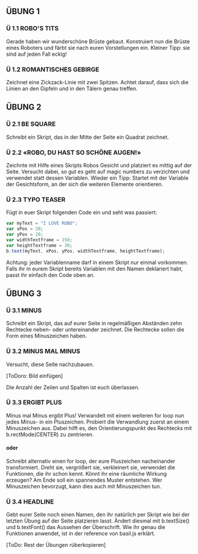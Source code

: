 ## ÜBUNG 1
### Ü 1.1 ROBO'S TITS
Gerade haben wir wunderschöne Brüste gebaut. Konstruiert nun die Brüste eines Roboters und färbt sie nach euren Vorstellungen ein. Kleiner Tipp: sie sind auf jeden Fall eckig!

### Ü 1.2 ROMANTISCHES GEBIRGE
Zeichnet eine Zickzack-Linie mit zwei Spitzen. Achtet darauf, dass sich die Linien an den Gipfeln und in den Tälern genau treffen.

## ÜBUNG 2
### Ü 2.1 BE SQUARE
Schreibt ein Skript, das in der Mitte der Seite ein Quadrat zeichnet.

### Ü 2.2 «ROBO, DU HAST SO SCHÖNE AUGEN!»
Zeichnte mit Hilfe eines Skripts Robos Gesicht und platziert es mittig auf der Seite. Versucht dabei, so gut es geht auf magic numbers zu verzichten und verwendet statt dessen Variablen. Wieder ein Tipp: Startet mit der Variable der Gesichtsform, an der sich die weiteren Elemente orientieren.

### Ü 2.3 TYPO TEASER
Fügt in euer Skript folgenden Code ein und seht was passiert:

```js
var myText = "I LOVE ROBO";
var xPos = 20;
var yPos = 20;
var widthTextframe = 150;
var heightTextframe = 30;
b.text(myText, xPos, yPos, widthTextframe, heightTextframe);
```

Achtung: jeder Variablenname darf in einem Skript nur einmal vorkommen. Falls ihr in eurem Skript bereits Variablen mit den Namen deklariert habt, passt ihr einfach den Code oben an.

## ÜBUNG 3
### Ü 3.1 MINUS
Schreibt ein Skript, das auf eurer Seite in regelmäßigen Abständen zehn Rechtecke neben- oder untereinander zeichnet. Die Rechtecke sollen die Form eines Minuszeichen haben.

### Ü 3.2 MINUS MAL MINUS
Versucht, diese Seite nachzubauen.

[ToDoro: Bild einfügen]

Die Anzahl der Zeilen und Spalten ist euch überlassen.

### Ü 3.3 ERGIBT PLUS
Minus mal Minus ergibt Plus! Verwandelt mit einem weiteren for loop nun jedes Minus- in ein Pluszeichen. Probiert die Verwandlung zuerst an einem Minuszeichen aus. Dabei hilft es, den Orientierungspunkt des Rechtecks mit b.rectMode(CENTER) zu zentrieren.

#### oder

Schreibt alternativ einen for loop, der eure Pluszeichen nacheinander transformiert. Dreht sie, vergrößert sie, verkleinert sie, verwendet die Funktionen, die ihr schon kennt. Könnt ihr eine räumliche Wirkung erzeugen? Am Ende soll ein spannendes Muster entstehen. Wer Minuszeichen bevorzugt, kann dies auch mit Minuszeichen tun.

### Ü 3.4 HEADLINE
Gebt eurer Seite noch einen Namen, den ihr natürlich per Skript wie bei der letzten Übung auf der Seite platzieren lasst. Ändert diesmal mit b.textSize() und b.textFont() das Aussehen der Überschrift. Wie ihr genau die Funktionen anwendet, ist in der reference von basil.js erklärt.

[ToDo: Rest der Übungen rüberkopieren]